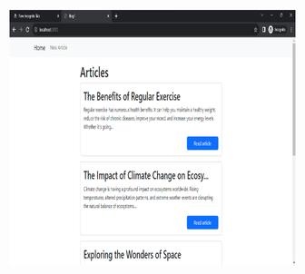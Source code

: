 <p align="center">

<img src="https://raw.githubusercontent.com/demjhonsilver/ruby-on-rails-articles/main/public/screenshot.png" alt="Logo" width="800" height="450"/>

</p>